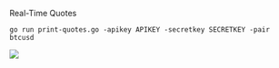 Real-Time Quotes

```
go run print-quotes.go -apikey APIKEY -secretkey SECRETKEY -pair btcusd
```

![](https://user-images.githubusercontent.com/897596/40878780-0595509e-6653-11e8-8be8-ab4839066585.gif)

